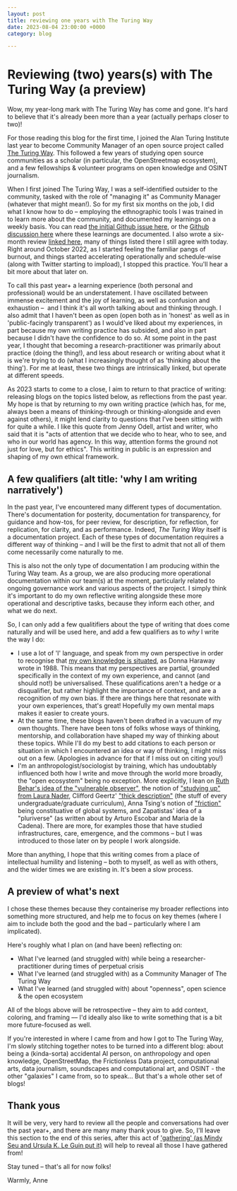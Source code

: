 ```yaml
---
layout: post
title: reviewing one years with The Turing Way
date: 2023-08-04 23:00:00 +0000
category: blog

---
```

# Reviewing (two) years(s) with The Turing Way (a preview)

Wow, my year-long mark with The Turing Way has come and gone. It's hard to believe that it's already been more than a year (actually perhaps closer to two)!

For those reading this blog for the first time, I joined the Alan Turing Institute last year to become Community Manager of an open source project called [The Turing Way](https://the-turing-way.netlify.app/). This followed a few years of studying open source communities as a scholar (in particular, the OpenStreetmap ecosystem), and a few fellowships & volunteer programs on open knowledge and OSINT journalism. 

When I first joined The Turing Way, I was a self-identified outsider to the community, tasked with the role of "managing it" as Community Manager (whatever that might mean!). So for my first six months on the job, I did what I know how to do – employing the ethnographic tools I was trained in to learn more about the community, and documented my learnings on a weekly basis. You can read [the initial Github issue here](https://github.com/alan-turing-institute/the-turing-way/issues/2318), or the [Github discussion here](https://github.com/alan-turing-institute/the-turing-way/discussions/2552) where these learnings are documented. I also wrote a six-month review [linked here](https://www.aleesteele.com/blog/2022/09/22/six-months-ttw), many of things listed there I still agree with today. Right around October 2022, as I started feeling the familiar pangs of burnout, and things started accelerating operationally and schedule-wise (along with Twitter starting to impload), I stopped this practice. You'll hear a bit more about that later on.

To call this past year+ a learning experience (both personal and professional) would be an understatement. I have oscillated between immense excitement and the joy of learning, as well as confusion and exhaustion –  and I think it's all worth talking about and thinking through. I also admit that I haven't been as open (open both as in 'honest' as well as in 'public-facingly transparent') as I would've liked about my experiences, in part because my own writing practice has subsided, and also in part because I didn't have the confidence to do so. At some point in the past year, I thought that becoming a research-practitioner was primarily about practice (doing the thing!), and less about research or writing about what it is we're trying to do (what I increasingly thought of as 'thinking about the thing'). For me at least, these two things are intrinsically linked, but operate at different speeds. 

As 2023 starts to come to a close, I aim to return to that practice of writing: releasing blogs on the topics listed below, as reflections from the past year. My hope is that by returning to my own writing practice (which has, for me, always been a means of thinking-through or thinking-alongside and even against others), it might lend clarity to questions that I've been sitting with for quite a while. I like this quote from Jenny Odell, artist and writer, who said that it is "acts of attention that we decide who to hear, who to see, and who in our world has agency. In this way, attention forms the ground not just for love, but for ethics". This writing in public is an expression and shaping of my own ethical framework.

## A few qualifiers (alt title: 'why I am writing narratively')

In the past year, I've encountered many different types of documentation. There's documentation for posterity, documentation for transparency, for guidance and how-tos, for peer review, for description, for reflection, for replication, for clarity, and as performance. Indeed, _The Turing Way_ itself is a documentation project. Each of these types of documentation requires a different way of thinking – and I will be the first to admit that not all of them come necessarily come naturally to me. 

This is also not the only type of documentation I am producing within the Turing Way team. As a group, we are also producing more operational documentation within our team(s) at the moment, particularly related to ongoing governance work and various aspects of the project. I simply think it's important to do my own reflective writing alongside these more operational and descriptive tasks, because they inform each other, and what we do next.

So, I can only add a few qualitifiers about the type of writing that does come naturally and will be used here, and add a few qualifiers as to _why_ I write the way I do:

- I use a lot of 'I' language, and speak from my own perspective in order to recognise that [my own knowledge is situated](https://www.jstor.org/stable/3178066), as Donna Haraway wrote in 1988. This means that my perspectives are partial, grounded specifically in the context of my own experience, and cannot (and should not!) be universalised. These qualifications aren't a hedge or a disqualifier, but rather highlight the importance of context, and are a recognition of my own bias. If there are things here that resonate with your own experiences, that's great! Hopefully my own mental maps makes it easier to create yours.
- At the same time, these blogs haven't been drafted in a vacuum of my own thoughts. There have been tons of folks whose ways of thinking, mentorship, and collaboration have shaped my way of thinking about these topics. While I'll do my best to add citations to each person or situation in which I encountered an idea or way of thinking, I might miss out on a few. (Apologies in advance for that if I miss out on citing you!)
- I'm an anthropologist/sociologist by training, which has undoubtably influenced both how I write and move through the world more broadly, the "open ecosystem" being no exception. More explicitly, I lean on [Ruth Behar's idea of the "vulnerable observer"](https://pages.uoregon.edu/koopman/events_readings/coast_group/PNWPrag_2010_behar.pdf), the notion of ["studying up" from Laura Nader](https://www.dourish.com/classes/readings/Nader-StudyingUp.pdf), Clifford Geertz' ["thick description"](https://en.wikipedia.org/wiki/Thick_description) (the stuff of every undergraduate/graduate curriculum), Anna Tsing's notion of ["friction"](https://publicseminar.org/2016/09/friction/) being constituative of global systems, and Zapatistas' idea of a "pluriverse" (as written about by Arturo Escobar and Maria de la Cadena). There are more, for examples those that have studied infrastructures, care, emergence, and the commons – but I was introduced to those later on by people I work alongside.

More than anything, I hope that this writing comes from a place of intellectual humility and listening – both to myself, as well as with others, and the wider times we are existing in. It's been a slow process.

## A preview of what's next

I chose these themes because they containerise my broader reflections into something more structured, and help me to focus on key themes (where I aim to include both the good and the bad – particularly where I am implicated). 
 
Here's roughly what I plan on (and have been) reflecting on:
- What I've learned (and struggled with) while being a researcher-practitioner during times of perpetual crisis
- What I've learned (and struggled with) as a Community Manager of The Turing Way
- What I've learned (and struggled with) about "openness", open science & the open ecosystem

All of the blogs above will be retrospective – they aim to add context, coloring, and framing –– I'd ideally also like to write something that is a bit more future-focused as well.

If you're interested in where I came from and how I got to The Turing Way, I'm slowly stitching together notes to be turned into a different blog: about being a (kinda-sorta) accidental AI person, on anthropology and open knowledge, OpenStreetMap, the Frictionless Data project, computational arts, data journalism, soundscapes and computational art, and OSINT - the other "galaxies" I came from, so to speak... But that's a whole other set of blogs!

## Thank yous
It will be very, very hard to review all the people and conversations had over the past year+, and there are many many thank yous to give. So, I'll leave this section to the end of this series, after this act of ['gathering' (as Mindy Seu and Ursula K. Le Guin put it)](https://issue1.shiftspace.pub/on-gathering-mindy-seu) will help to reveal all those I have gathered from!

Stay tuned – that's all for now folks!

Warmly,
Anne